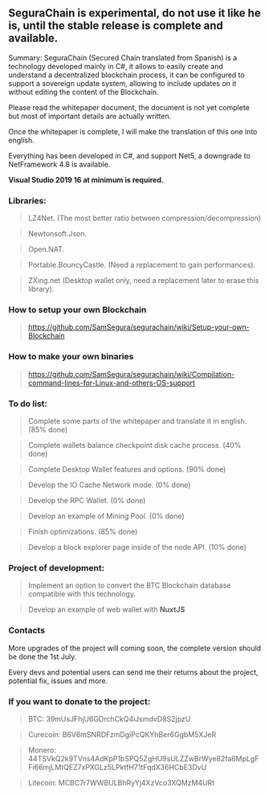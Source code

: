 <h2>SeguraChain is experimental, do not use it like he is, until the stable release is complete and available.</h2>

Summary: SeguraChain (Secured Chain translated from Spanish) is a technology developed mainly in C#,
it allows to easily create and understand a decentralized blockchain process, it can be configured to support a sovereign update system,
allowing to include updates on it without editing the content of the Blockchain. 

Please read the whitepaper document, the document is not yet complete but most of important details are actually written.

Once the whitepaper is complete, I will make the translation of this one into english.

Everything has been developed in C#, and support Net5, a downgrade to NetFramework 4.8 is available.

<b>Visual Studio 2019 16 at minimum is required.</b>


 
<h3>Libraries:</h3>

> LZ4Net. (The most better ratio between compression/decompression)

> Newtonsoft.Json.

> Open.NAT.

> Portable.BouncyCastle. (Need a replacement to gain performances).

> ZXing.net (Desktop wallet only, need a replacement later to erase this library).


<h3>How to setup your own Blockchain</h3>

> https://github.com/SamSegura/segurachain/wiki/Setup-your-own-Blockchain

<h3>How to make your own binaries</h3>

> https://github.com/SamSegura/segurachain/wiki/Compilation-command-lines-for-Linux-and-others-OS-support

  
<h3>To do list:</h3>

> Complete some parts of the whitepaper and translate it in english. (85% done)

> Complete wallets balance checkpoint disk cache process. (40% done)

> Complete Desktop Wallet features and options. (90% done)

> Develop the IO Cache Network mode. (0% done)

> Develop the RPC Wallet. (0% done)

> Develop an example of Mining Pool. (0% done)

> Finish optimizations. (85% done)

> Develop a block explorer page inside of the node API. (10% done)

  
<h3>Project of development:</h3>

> Implement an option to convert the BTC Blockchain database compatible with this technology.

> Develop an example of web wallet with <b>NuxtJS</b>


<h3>Contacts</h3>
  
More upgrades of the project will coming soon, the complete version should be done the 1st July.

Every devs and potential users can send me their returns about the project, potential fix, issues and more.
  
  
<h3>If you want to donate to the project:</h3>

> BTC: 39mUsJFhjU6GDrchCkQ4iJsmdvD8S2jpzU

> Curecoin: B6V6mSNRDFzmDgiPcQKYhBer6GgbM5XJeR

> Monero: 44TSVkQ2k9TVns4AdKpP1bSPQ5ZgHU9sULZZwBrWye82fa6MpLgFFi66mjLMtQEZ7xPXGLz5LPktfH71tFqdX36HCbE3DvU

> Litecoin: MCBC7r7WWBULBhRyYj4XzVco3XQMzM4URt


